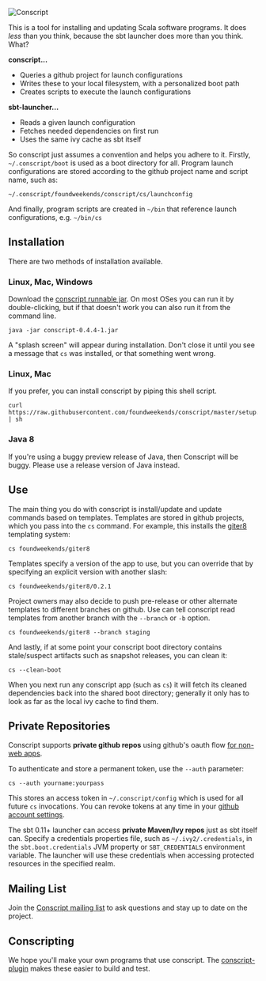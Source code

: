 ![Conscript](https://github.com/foundweekends/conscript/raw/master/src/main/resources/conscript.png)

This is a tool for installing and updating Scala software programs. It
does *less* than you think, because the sbt launcher does more than
you think. What?

**conscript...**

* Queries a github project for launch configurations
* Writes these to your local filesystem, with a personalized boot path
* Creates scripts to execute the launch configurations

**sbt-launcher...**

* Reads a given launch configuration
* Fetches needed dependencies on first run
* Uses the same ivy cache as sbt itself

So conscript just assumes a convention and helps you adhere to
it. Firstly, `~/.conscript/boot` is used as a boot directory for
all. Program launch configurations are stored according to the github
project name and script name, such as:

    ~/.conscript/foundweekends/conscript/cs/launchconfig

And finally, program scripts are created in `~/bin` that reference
launch configurations, e.g. `~/bin/cs`

Installation
------------

There are two methods of installation available.

### Linux, Mac, Windows

Download the [conscript runnable jar][jar]. On most OSes you can run
it by double-clicking, but if that doesn't work you can also run it
from the command line.

    java -jar conscript-0.4.4-1.jar

[jar]: https://github.com/foundweekends/conscript/releases/download/0.4.4-1/conscript-0.4.4-1.jar

A "splash screen" will appear during installation. Don't close it
until you see a message that `cs` was installed, or that something
went wrong.

### Linux, Mac

If you prefer, you can install conscript by piping this shell script.

    curl https://raw.githubusercontent.com/foundweekends/conscript/master/setup.sh | sh

### Java 8

If you're using a buggy preview release of Java, then Conscript will
be buggy. Please use a release version of Java instead.
    
Use
---

The main thing you do with conscript is install/update and update
commands based on templates. Templates are stored in github projects,
which you pass into the `cs` command. For example, this installs the
[giter8](https://github.com/foundweekends/giter8) templating system:

    cs foundweekends/giter8

Templates specify a version of the app to use, but you can override
that by specifying an explicit version with another slash:

    cs foundweekends/giter8/0.2.1

Project owners may also decide to push pre-release or other alternate
templates to different branches on github. Use can tell conscript read
templates from another branch with the `--branch` or `-b` option.

    cs foundweekends/giter8 --branch staging

And lastly, if at some point your conscript boot directory contains
stale/suspect artifacts such as snapshot releases, you can clean it:

    cs --clean-boot

When you next run any conscript app (such as `cs`) it will fetch its
cleaned dependencies back into the shared boot directory; generally it
only has to look as far as the local ivy cache to find them.

Private Repositories
--------------------

Conscript supports **private github repos** using github's oauth flow
[for non-web apps][oauth].

[oauth]: http://developer.github.com/v3/oauth/#create-a-new-authorization

To authenticate and store a permanent token, use the `--auth` parameter:

    cs --auth yourname:yourpass

This stores an access token in `~/.conscript/config` which is used for
all future `cs` invocations. You can revoke tokens at any time in your
[github account settings][tokens].

[tokens]: https://github.com/settings/applications

The sbt 0.11+ launcher can access **private Maven/Ivy repos** just as sbt
itself can. Specify a credentials properties file, such as
`~/.ivy2/.credentials`, in the `sbt.boot.credentials` JVM property or
`SBT_CREDENTIALS` environment variable. The launcher will use these
credentials when accessing protected resources in the specified realm.

Mailing List
------------

Join the [Conscript mailing list][list] to ask questions and stay up to
date on the project.

[list]: https://groups.google.com/forum/?hl=en#!forum/conscript-scala

Conscripting
------------

We hope you'll make your own programs that use conscript. The
[conscript-plugin][cplug] makes these easier to build and test.

[cplug]: https://github.com/foundweekends/conscript-plugin
